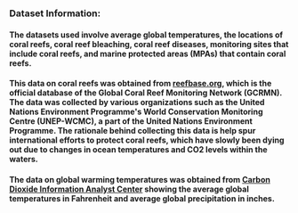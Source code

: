 ### **Dataset Information:** 
#### The datasets used involve average global temperatures, the locations of coral reefs, coral reef bleaching, coral reef diseases, monitoring sites that include coral reefs, and marine protected areas (MPAs) that contain coral reefs.

#### This data on coral reefs was obtained from [reefbase.org](http://www.reefbase.org/global_database/default.aspx), which is the official database of the Global Coral Reef Monitoring Network (GCRMN). The data was collected by various organizations such as the United Nations Environment Programme's World Conservation Monitoring Centre (UNEP-WCMC), a part of the United Nations Environment Programme. The rationale behind collecting this data is help spur international efforts to protect coral reefs, which have slowly been dying out due to changes in ocean temperatures and CO2 levels within the waters.

#### The data on global warming temperatures was obtained from [Carbon Dioxide Information Analyst Center](http://cdiac.ornl.gov/cgi-bin/broker?_PROGRAM=prog.climsite_monthly.sas&_SERVICE=default&id=212142#write_somevars_clim_mon) showing the average global temperatures in Fahrenheit and average global precipitation in inches.
